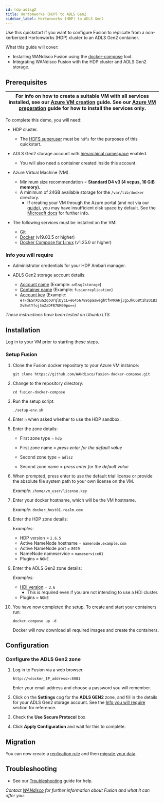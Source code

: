 ```yaml
---
id: hdp-adlsg2
title: Hortonworks (HDP) to ADLS Gen2
sidebar_label: Hortonworks (HDP) to ADLS Gen2
---
```


Use this quickstart if you want to configure Fusion to replicate from a non-kerberized Hortonworks (HDP) cluster to an ADLS Gen2 container.

What this guide will cover:

- Installing WANdisco Fusion using the [docker-compose](https://docs.docker.com/compose/) tool.
- Integrating WANdisco Fusion with the HDP cluster and ADLS Gen2 storage.

## Prerequisites

|For info on how to create a suitable VM with all services installed, see our [Azure VM creation](../preparation/azure_vm_creation.md) guide. See our [Azure VM preparation](../preparation/azure_vm_prep.md) guide for how to install the services only.|
|---|

To complete this demo, you will need:

* HDP cluster.
  * The [HDFS superuser](https://hadoop.apache.org/docs/current/hadoop-project-dist/hadoop-hdfs/HdfsPermissionsGuide.html#The_Super-User) must be `hdfs` for the purposes of this quickstart.
* ADLS Gen2 storage account with [hierarchical namespace](https://docs.microsoft.com/en-us/azure/storage/blobs/data-lake-storage-namespace) enabled.
  * You will also need a container created inside this account.
* Azure Virtual Machine (VM).
  * Minimum size recommendation = **Standard D4 v3 (4 vcpus, 16 GiB memory).**
  * A minimum of 24GB available storage for the `/var/lib/docker` directory.
    * If creating your VM through the Azure portal (and not via our [guide](../preparation/azure_vm_creation.md)), you may have insufficient disk space by default. See the [Microsoft docs](https://docs.microsoft.com/en-us/azure/virtual-machines/windows/expand-os-disk) for further info.

* The following services must be installed on the VM:  
  * [Git](https://git-scm.com/book/en/v2/Getting-Started-Installing-Git)
  * [Docker](https://docs.docker.com/install/) (v19.03.5 or higher)
  * [Docker Compose for Linux](https://docs.docker.com/compose/install/#install-compose) (v1.25.0 or higher)

### Info you will require

* Administrator credentials for your HDP Ambari manager.

* ADLS Gen2 storage account details:

  * [Account name](https://docs.microsoft.com/en-us/azure/storage/common/storage-account-create?tabs=azure-portal#create-a-storage-account) (Example: `adlsg2storage`)
  * [Container name](https://docs.microsoft.com/en-us/azure/storage/blobs/storage-quickstart-blobs-portal#create-a-container) (Example: `fusionreplication`)
  * [Account key](https://docs.microsoft.com/en-us/azure/storage/common/storage-account-keys-manage#view-access-keys-and-connection-string) (Example: `eTFdESnXOuG2qoUrqlDyCL+e6456789opasweghtfFMKAHjJg5JkCG8t1h2U1BzXvBwtYfoj5nZaDF87UK09po==`)

_These instructions have been tested on Ubuntu LTS._

## Installation

Log in to your VM prior to starting these steps.

### Setup Fusion

1. Clone the Fusion docker repository to your Azure VM instance:

   `git clone https://github.com/WANdisco/fusion-docker-compose.git`

1. Change to the repository directory:

   `cd fusion-docker-compose`

1. Run the setup script:

   `./setup-env.sh`

1. Enter `n` when asked whether to use the HDP sandbox.

1. Enter the zone details:

   * First zone type = `hdp`
   * First zone name = _press enter for the default value_

   * Second zone type = `adls2`
   * Second zone name = _press enter for the default value_

1. When prompted, press enter to use the default trial license or provide the absolute file system path to your own license on the VM.

   _Example:_  `/home/vm_user/license.key`

1. Enter your docker hostname, which will be the VM hostname.

   _Example:_  `docker_host01.realm.com`

1. Enter the HDP zone details:

   _Examples:_

   * HDP version = `2.6.5`
   * Active NameNode hostname = `namenode.example.com`
   * Active NameNode port = `8020`
   * NameNode nameservice = `nameservice01`
   * Plugins = `NONE`

1. Enter the ADLS Gen2 zone details:

   _Examples:_

   * [HDI version](https://docs.microsoft.com/en-us/azure/hdinsight/hdinsight-component-versioning) = `3.6`
     * This is required even if you are not intending to use a HDI cluster.
   * Plugins = `NONE`

1. You have now completed the setup. To create and start your containers run:

   `docker-compose up -d`

   Docker will now download all required images and create the containers.

## Configuration

### Configure the ADLS Gen2 zone

1. Log in to Fusion via a web browser.

   `http://<docker_IP_address>:8081`

   Enter your email address and choose a password you will remember.

2. Click on the **Settings** cog for the **ADLS GEN2** zone, and fill in the details for your ADLS Gen2 storage account. See the [Info you will require](#info-you-will-require) section for reference.

3. Check the **Use Secure Protocol** box.

4. Click **Apply Configuration** and wait for this to complete.

## Migration

You can now create a [replication rule](../operation/create-rule.md) and then [migrate your data](../operation/migration.md).

## Troubleshooting

* See our [Troubleshooting](../troubleshooting/hdp_sandbox_lan_troubleshooting.md) guide for help.

_Contact [WANdisco](https://wandisco.com/contact) for further information about Fusion and what it can offer you._
